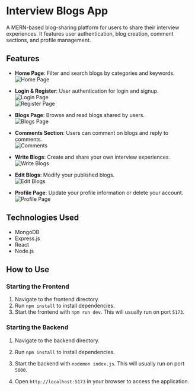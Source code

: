 # Interview Blogs App

A MERN-based blog-sharing platform for users to share their interview experiences. It features user authentication, blog creation, comment sections, and profile management.

## Features

- **Home Page**: Filter and search blogs by categories and keywords.  
  ![Home Page](https://github.com/user-attachments/assets/b1cf6538-45d5-4c69-818d-c55b9cbffd5d)

- **Login & Register**: User authentication for login and signup.  
  ![Login Page](https://github.com/user-attachments/assets/9ea5aacb-95e3-4ebc-9f65-795f168847e8)  
  ![Register Page](https://github.com/user-attachments/assets/ba382173-0eb2-4f2e-a415-ea330c50f9cb)

- **Blogs Page**: Browse and read blogs shared by users.  
  ![Blogs Page](https://github.com/user-attachments/assets/34766f15-fec0-4841-9d7d-f8cb798cdde6)

- **Comments Section**: Users can comment on blogs and reply to comments.  
  ![Comments](https://github.com/user-attachments/assets/13436d48-eeeb-4800-a07f-4f8f8c043dba)

- **Write Blogs**: Create and share your own interview experiences.  
  ![Write Blogs](https://github.com/user-attachments/assets/b05a1b5c-007a-4e7a-a819-d26e2efbe995)

- **Edit Blogs**: Modify your published blogs.  
  ![Edit Blogs](https://github.com/user-attachments/assets/1d904cb1-2e10-4ff9-b096-43b76a8b77b8)

- **Profile Page**: Update your profile information or delete your account.  
  ![Profile Page](https://github.com/user-attachments/assets/1b7d8674-fdf0-4462-a171-041b5d07b158)

## Technologies Used

- MongoDB
- Express.js
- React
- Node.js

## How to Use

### Starting the Frontend

1. Navigate to the frontend directory.
2. Run `npm install` to install dependencies.
3. Start the frontend with `npm run dev`. This will usually run on port `5173`.

### Starting the Backend

1. Navigate to the backend directory.
2. Run `npm install` to install dependencies.
3. Start the backend with `nodemon index.js`. This will usually run on port `5000`.

4. Open `http://localhost:5173` in your browser to access the application.


